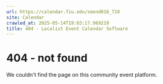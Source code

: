```yaml
---
url: https://calendar.fiu.edu/smond016_728
site: Calendar
crawled_at: 2025-05-14T19:03:17.969219
title: 404 - Localist Event Calendar Software
---
```


# 404 - not found
We couldn't find the page on this community event platform.
